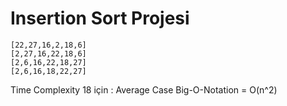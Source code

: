 # Insertion Sort Projesi

    [22,27,16,2,18,6]
    [2,27,16,22,18,6]
    [2,6,16,22,18,27]
    [2,6,16,18,22,27]

Time Complexity 18 için : Average Case 
Big-O-Notation = O(n^2)